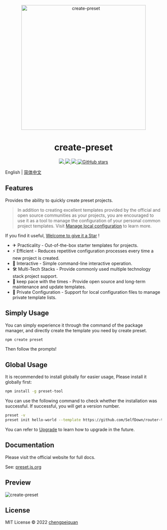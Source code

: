 <p align="center">
  <img
    width="400"
    src="https://cdn.jsdelivr.net/gh/awesome-starter/assets/create-preset/create-preset.svg"
    alt="create-preset"
  />
</p>

<h1 align='center'>create-preset</h1>

<p align="center">
  <a href="https://www.npmjs.com/package/create-preset" target="__blank">
    <img src="https://img.shields.io/npm/v/create-preset?color=10b981&label=npm" />
  </a>
  <a href="https://www.npmjs.com/package/create-preset" target="__blank">
    <img src="https://img.shields.io/npm/dm/create-preset?color=10b981&label=" />
  </a>
  <a href="https://preset.js.org/docs.html" target="__blank">
    <img src="https://img.shields.io/static/v1?label=&message=docs%20%26%20demos&color=10b981" />
  </a>
  <a href="https://github.com/awesome-starter/create-preset" target="__blank">
    <img alt="GitHub stars" src="https://img.shields.io/github/stars/awesome-starter/create-preset?style=social" />
  </a>
</p>

English | [简体中文](https://preset.js.org/zh/)

## Features

Provides the ability to quickly create preset projects.

> In addition to creating excellent templates provided by the official and open source communities as your projects, you are encouraged to use it as a tool to manage the configuration of your personal common project templates. Visit [Manage local configuration](https://preset.js.org/docs.html#manage-local-configuration) to learn more.

If you find it useful, [Welcome to give it a Star](https://github.com/awesome-starter/create-preset) !

- ✈ Practicality - Out-of-the-box starter templates for projects.
- ⚡️ Efficient - Reduces repetitive configuration processes every time a new project is created.
- 🤹 Interactive - Simple command-line interactive operation.
- 🛠 Multi-Tech Stacks - Provide commonly used multiple technology stack project support.
- 🚀 keep pace with the times - Provide open source and long-term maintenance and update templates.
- 🔑 Private Configuration - Support for local configuration files to manage private template lists.

## Simply Usage

You can simply experience it through the command of the package manager, and directly create the template you need by create preset.

```bash
npm create preset
```

Then follow the prompts!

## Global Usage

It is recommended to install globally for easier usage, Please install it globally first:

```bash
npm install -g preset-tool
```

You can use the following command to check whether the installation was successful. If successful, you will get a version number.

```bash
preset -v
preset init hello-world --template https://github.com/SelfDown/router-tab-vite#main
```

You can refer to [Upgrade](https://preset.js.org/guide.html#upgrade) to learn how to upgrade in the future.

## Documentation

Please visit the official website for full docs.

See: [preset.js.org](https://preset.js.org/)

## Preview

![create-preset](https://cdn.jsdelivr.net/gh/chengpeiquan/assets-storage/img/2021/11/20220110155037.gif)

## License

MIT License © 2022 [chengpeiquan](https://github.com/chengpeiquan)
